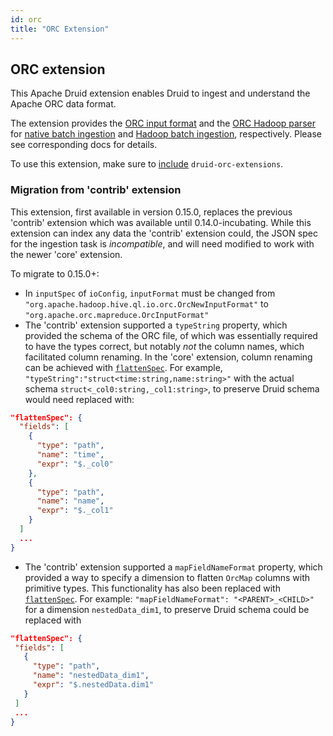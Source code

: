 ```yaml
---
id: orc
title: "ORC Extension"
---
```


<!--
  ~ Licensed to the Apache Software Foundation (ASF) under one
  ~ or more contributor license agreements.  See the NOTICE file
  ~ distributed with this work for additional information
  ~ regarding copyright ownership.  The ASF licenses this file
  ~ to you under the Apache License, Version 2.0 (the
  ~ "License"); you may not use this file except in compliance
  ~ with the License.  You may obtain a copy of the License at
  ~
  ~   http://www.apache.org/licenses/LICENSE-2.0
  ~
  ~ Unless required by applicable law or agreed to in writing,
  ~ software distributed under the License is distributed on an
  ~ "AS IS" BASIS, WITHOUT WARRANTIES OR CONDITIONS OF ANY
  ~ KIND, either express or implied.  See the License for the
  ~ specific language governing permissions and limitations
  ~ under the License.
  -->

## ORC extension

This Apache Druid extension enables Druid to ingest and understand the Apache ORC data format.

The extension provides the [ORC input format](../../ingestion/data-formats.md#orc) and the [ORC Hadoop parser](../../ingestion/data-formats.md#orc-hadoop-parser)
for [native batch ingestion](../../ingestion/native-batch.md) and [Hadoop batch ingestion](../../ingestion/hadoop.md), respectively.
Please see corresponding docs for details.

To use this extension, make sure to [include](../../development/extensions.md#loading-extensions) `druid-orc-extensions`.

### Migration from 'contrib' extension
This extension, first available in version 0.15.0, replaces the previous 'contrib' extension which was available until
0.14.0-incubating. While this extension can index any data the 'contrib' extension could, the JSON spec for the
ingestion task is *incompatible*, and will need modified to work with the newer 'core' extension.

To migrate to 0.15.0+:

* In `inputSpec` of `ioConfig`, `inputFormat` must be changed from `"org.apache.hadoop.hive.ql.io.orc.OrcNewInputFormat"` to
`"org.apache.orc.mapreduce.OrcInputFormat"`
* The 'contrib' extension supported a `typeString` property, which provided the schema of the
ORC file, of which was essentially required to have the types correct, but notably _not_ the column names, which
facilitated column renaming. In the 'core' extension, column renaming can be achieved with
[`flattenSpec`](../../ingestion/ingestion-spec.md#flattenspec). For example, `"typeString":"struct<time:string,name:string>"`
with the actual schema `struct<_col0:string,_col1:string>`, to preserve Druid schema would need replaced with:

```json
"flattenSpec": {
  "fields": [
    {
      "type": "path",
      "name": "time",
      "expr": "$._col0"
    },
    {
      "type": "path",
      "name": "name",
      "expr": "$._col1"
    }
  ]
  ...
}
```

* The 'contrib' extension supported a `mapFieldNameFormat` property, which provided a way to specify a dimension to
 flatten `OrcMap` columns with primitive types. This functionality has also been replaced with
 [`flattenSpec`](../../ingestion/ingestion-spec.md#flattenspec). For example: `"mapFieldNameFormat": "<PARENT>_<CHILD>"`
 for a dimension `nestedData_dim1`, to preserve Druid schema could be replaced with

 ```json
"flattenSpec": {
  "fields": [
    {
      "type": "path",
      "name": "nestedData_dim1",
      "expr": "$.nestedData.dim1"
    }
  ]
  ...
}
```
